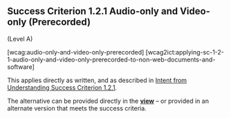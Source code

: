## Success Criterion 1.2.1 Audio-only and Video-only (Prerecorded)

(Level A)

[wcag:audio-only-and-video-only-prerecorded]
[wcag2ict:applying-sc-1-2-1-audio-only-and-video-only-prerecorded-to-non-web-documents-and-software]

This applies directly as written, and as described in [Intent from Understanding Success Criterion 1.2.1](https://www.w3.org/WAI/WCAG22/Understanding/audio-only-and-video-only-prerecorded#intent).

<div class="note">

The alternative can be provided directly in the **[view](https://www.w3.org/TR/wcag-3.0/#dfn-views)** – or provided in an alternate version that meets the success criteria.

</div>